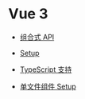 # Vue 3

- [组合式 API](./composition-api.md)

- [Setup](./setup.md)

- [TypeScript 支持](./vue-ts.md)

- [单文件组件 Setup](./script-setup.md)
